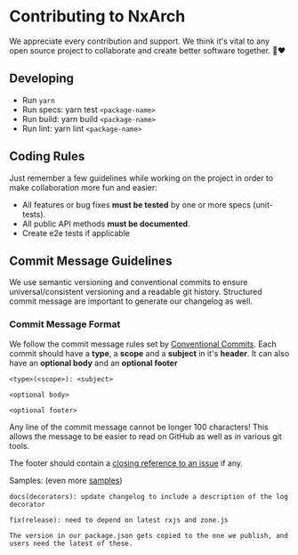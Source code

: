 # Contributing to NxArch

We appreciate every contribution and support. We think it's vital to any open source project to collaborate
and create better software together. 🙏❤

## Developing

- Run `yarn`
- Run specs: yarn test `<package-name>`
- Run build: yarn build `<package-name>`
- Run lint: yarn lint `<package-name>`

## <a name="rules"></a> Coding Rules

Just remember a few guidelines while working on the project in order to make collaboration more fun and easier:

- All features or bug fixes **must be tested** by one or more specs (unit-tests).
- All public API methods **must be documented**.
- Create e2e tests if applicable

## <a name="commit"></a> Commit Message Guidelines

We use semantic versioning and conventional commits to ensure universal/consistent versioning and a readable git
history.
Structured commit message are important to generate our changelog as well.

### Commit Message Format

We follow the commit message rules set by [Conventional Commits](https://www.conventionalcommits.org/en/v1.0.0/).
Each commit should have a **type**, a **scope** and a **subject** in it's **header**.
It can also have an **optional body** and an **optional footer**

```
<type>(<scope>): <subject>

<optional body>

<optional footer>
```

Any line of the commit message cannot be longer 100 characters! This allows the message to be easier
to read on GitHub as well as in various git tools.

The footer should contain
a [closing reference to an issue](https://help.github.com/articles/closing-issues-via-commit-messages/) if any.

Samples: (even more [samples](https://github.com/angular/angular/commits/main))

```
docs(decorators): update changelog to include a description of the log decorator
```

```
fix(release): need to depend on latest rxjs and zone.js

The version in our package.json gets copied to the one we publish, and users need the latest of these.
```
